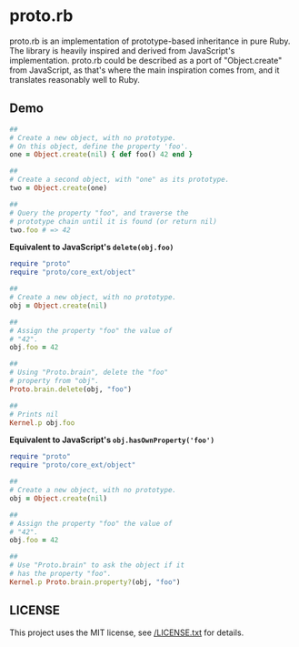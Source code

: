 # proto.rb

proto.rb is an implementation of prototype-based inheritance in pure
Ruby. The library is heavily inspired and derived from JavaScript's 
implementation. proto.rb could be described as a port of "Object.create"
from JavaScript, as that's where the main inspiration comes from, and
it translates reasonably well to Ruby.


## Demo

```ruby
##
# Create a new object, with no prototype.
# On this object, define the property 'foo'.
one = Object.create(nil) { def foo() 42 end }  

##
# Create a second object, with "one" as its prototype.
two = Object.create(one)

##
# Query the property "foo", and traverse the 
# prototype chain until it is found (or return nil)
two.foo # => 42
```

**Equivalent to JavaScript's `delete(obj.foo)`**

```ruby 
require "proto"
require "proto/core_ext/object"

##
# Create a new object, with no prototype.
obj = Object.create(nil)

##
# Assign the property "foo" the value of
# "42".
obj.foo = 42

##
# Using "Proto.brain", delete the "foo"
# property from "obj".
Proto.brain.delete(obj, "foo")

##
# Prints nil
Kernel.p obj.foo

```

**Equivalent to JavaScript's `obj.hasOwnProperty('foo')`**

```ruby
require "proto"
require "proto/core_ext/object"

##
# Create a new object, with no prototype.
obj = Object.create(nil)

##
# Assign the property "foo" the value of
# "42".
obj.foo = 42

##
# Use "Proto.brain" to ask the object if it
# has the property "foo".
Kernel.p Proto.brain.property?(obj, "foo")
```

## LICENSE

This project uses the MIT license, see [/LICENSE.txt](/LICENSE.txt) for details.
